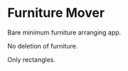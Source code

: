 # Furniture Mover

Bare minimum furniture arranging app.

No deletion of furniture.

Only rectangles.
